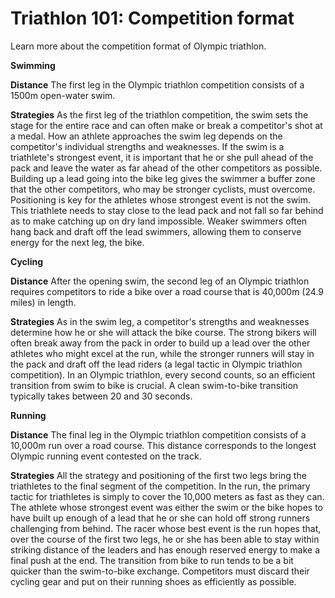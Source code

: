 Triathlon 101: Competition format
=================================

Learn more about the competition format of Olympic triathlon.

**Swimming**

**Distance**
The first leg in the Olympic triathlon competition consists of a 1500m open-water swim.

**Strategies**
As the first leg of the triathlon competition, the swim sets the stage for the entire race and can often make or break a competitor's shot at a medal. How an athlete approaches the swim leg depends on the competitor's individual strengths and weaknesses. If the swim is a triathlete's strongest event, it is important that he or she pull ahead of the pack and leave the water as far ahead of the other competitors as possible. Building up a lead going into the bike leg gives the swimmer a buffer zone that the other competitors, who may be stronger cyclists, must overcome. Positioning is key for the athletes whose strongest event is not the swim. This triathlete needs to stay close to the lead pack and not fall so far behind as to make catching up on dry land impossible. Weaker swimmers often hang back and draft off the lead swimmers, allowing them to conserve energy for the next leg, the bike.

**Cycling**

**Distance**
After the opening swim, the second leg of an Olympic triathlon requires competitors to ride a bike over a road course that is 40,000m (24.9 miles) in length.

**Strategies**
As in the swim leg, a competitor's strengths and weaknesses determine how he or she will attack the bike course. The strong bikers will often break away from the pack in order to build up a lead over the other athletes who might excel at the run, while the stronger runners will stay in the pack and draft off the lead riders (a legal tactic in Olympic triathlon competition). In an Olympic triathlon, every second counts, so an efficient transition from swim to bike is crucial. A clean swim-to-bike transition typically takes between 20 and 30 seconds.

**Running**

**Distance**
The final leg in the Olympic triathlon competition consists of a 10,000m run over a road course. This distance corresponds to the longest Olympic running event contested on the track.

**Strategies**
All the strategy and positioning of the first two legs bring the triathletes to the final segment of the competition. In the run, the primary tactic for triathletes is simply to cover the 10,000 meters as fast as they can. The athlete whose strongest event was either the swim or the bike hopes to have built up enough of a lead that he or she can hold off strong runners challenging from behind. The racer whose best event is the run hopes that, over the course of the first two legs, he or she has been able to stay within striking distance of the leaders and has enough reserved energy to make a final push at the end. The transition from bike to run tends to be a bit quicker than the swim-to-bike exchange. Competitors must discard their cycling gear and put on their running shoes as efficiently as possible.


